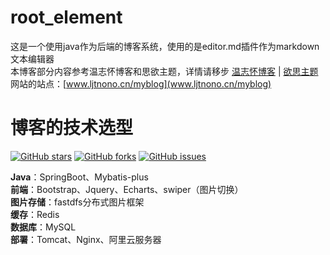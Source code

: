 # root_element
这是一个使用java作为后端的博客系统，使用的是editor.md插件作为markdown文本编辑器<br>
本博客部分内容参考温志怀博客和思欲主题，详情请移步  [温志怀博客](http://www.wenzhihuai.com) | [欲思主题](https://yusi123.com/)<br>
网站的站点：[www.ljtnono.cn/myblog](www.ljtnono.cn/myblog)<br>

# 博客的技术选型 
[![GitHub stars](https://img.shields.io/github/stars/ljtnono/re.svg)](https://github.com/ljtnono/re/stargazers)
[![GitHub forks](https://img.shields.io/github/forks/ljtnono/re.svg)](https://github.com/ljtnono/re/network)
[![GitHub issues](https://img.shields.io/github/issues/ljtnono/re.svg)](https://github.com/ljtnono/re/issues)


**Java**：SpringBoot、Mybatis-plus <br>
**前端**：Bootstrap、Jquery、Echarts、swiper（图片切换） <br>
**图片存储**：fastdfs分布式图片框架 <br>
**缓存**：Redis <br>
**数据库**：MySQL   <br>
**部署**：Tomcat、Nginx、阿里云服务器 <br>

